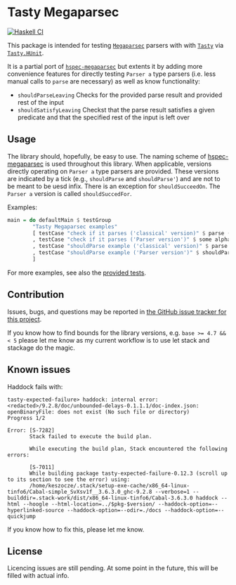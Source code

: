 # Tasty Megaparsec

[![Haskell CI](https://github.com/keszocze/tasty-megaparsec/actions/workflows/haskell.yml/badge.svg)](https://github.com/keszocze/tasty-megaparsec/actions/workflows/haskell.yml)

This package is intended for testing [`Megaparsec`](https://hackage.haskell.org/package/megaparsec) parsers with
with [`Tasty`](https://hackage.haskell.org/package/tasty) via [`Tasty.HUnit`](https://hackage.haskell.org/package/tasty-hunit).

It is a partial port of [`hspec-megaparsec`](https://hackage.haskell.org/package/hspec-megaparsec) but extents it by adding more convenience features for directly testing `Parser a` type parsers (i.e. less manual calls to `parse` are necessary) as well as know functionality:

- `shouldParseLeaving`  Checks for the provided parse result and provided rest of the input
- `shouldSatisfyLeaving` Checkst that the parse result satisfies a given predicate and that the specified rest of the input is left over



## Usage

The library should, hopefully, be easy to use. The naming scheme of [hspec-megaparsec](https://hackage.haskell.org/package/hspec-megaparsec) is used throughout this library. When applicable, versions directly operating on `Parser a` type parsers are provided. These versions are indicated by a tick (e.g., `shouldParse` and `shouldParse'`) and are not to be meant to be uesd infix. There is an exception for `shouldSucceedOn`. The `Parser a` version is called `shouldSuccedFor`.

Examples:

```Haskell
main = do defaultMain $ testGroup
        "Tasty Megaparsec examples"
        [ testCase "check if it parses ('classical' version)" $ parse (some alphaNumChar) "" `shouldSucceedOn` "xk43g"
        , testCase "check if it parses ('Parser version')" $ some alphaNumChar `shouldSucceedFor` "xk43g"
        , testCase "shouldParse example ('classical' version)" $ parse (some alphaNumChar) "" "xk43g" `shouldParse` "xk43g"
        , testCase "shouldParse example ('Parser version')" $ shouldParse' (some alphaNumChar) "xk43g" "xk43g"
        ]
```

For more examples, see also the [provided tests](https://github.com/keszocze/tasty-megaparsec#readme#test/Spec).

## Contribution

Issues, bugs, and questions may be reported in [the GitHub issue tracker for
this project](https://github.com/keszocze/tasty-megaparsec/blob/master/test/Spec.hs).

If you know how to find bounds for the library versions, e.g. `base >= 4.7 && < 5` please let
me know as my current workflow is to use let stack and stackage do the magic.

## Known issues

Haddock fails with:
```
tasty-expected-failure> haddock: internal error: <redacted>/9.2.8/doc/unbounded-delays-0.1.1.1/doc-index.json: openBinaryFile: does not exist (No such file or directory)
Progress 1/2

Error: [S-7282]
       Stack failed to execute the build plan.
       
       While executing the build plan, Stack encountered the following errors:
       
       [S-7011]
       While building package tasty-expected-failure-0.12.3 (scroll up to its section to see the error) using:
       /home/keszocze/.stack/setup-exe-cache/x86_64-linux-tinfo6/Cabal-simple_SvXsv1f__3.6.3.0_ghc-9.2.8 --verbose=1 --builddir=.stack-work/dist/x86_64-linux-tinfo6/Cabal-3.6.3.0 haddock --html --hoogle --html-location=../$pkg-$version/ --haddock-option=--hyperlinked-source --haddock-option=--odir=./docs --haddock-option=--quickjump
```
If you know how to fix this, please let me know.

## License

Licencing issues are still pending. At some point in the future, this will be filled with actual info. 